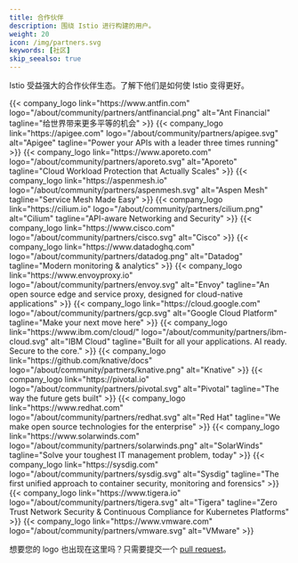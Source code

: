 ```yaml
---
title: 合作伙伴
description: 围绕 Istio 进行构建的用户。
weight: 20
icon: /img/partners.svg
keywords: [社区]
skip_seealso: true
---
```


Istio 受益强大的合作伙伴生态。了解下他们是如何使 Istio 变得更好。

<div class="logo-gallery">
    {{< company_logo link="https://www.antfin.com" logo="/about/community/partners/antfinancial.png" alt="Ant Financial" tagline="给世界带来更多平等的机会" >}}
    {{< company_logo link="https://apigee.com" logo="/about/community/partners/apigee.svg" alt="Apigee" tagline="Power your APIs with a leader three times running" >}}
    {{< company_logo link="https://www.aporeto.com" logo="/about/community/partners/aporeto.svg" alt="Aporeto" tagline="Cloud Workload Protection that Actually Scales" >}}
    {{< company_logo link="https://aspenmesh.io" logo="/about/community/partners/aspenmesh.svg" alt="Aspen Mesh" tagline="Service Mesh Made Easy" >}}
    {{< company_logo link="https://cilium.io" logo="/about/community/partners/cilium.png" alt="Cilium" tagline="API-aware Networking and Security" >}}
    {{< company_logo link="https://www.cisco.com" logo="/about/community/partners/cisco.svg" alt="Cisco" >}}
    {{< company_logo link="https://www.datadoghq.com" logo="/about/community/partners/datadog.png" alt="Datadog" tagline="Modern monitoring & analytics" >}}
    {{< company_logo link="https://www.envoyproxy.io" logo="/about/community/partners/envoy.svg" alt="Envoy" tagline="An open source edge and service proxy, designed for cloud-native applications" >}}
    {{< company_logo link="https://cloud.google.com" logo="/about/community/partners/gcp.svg" alt="Google Cloud Platform" tagline="Make your next move here" >}}
    {{< company_logo link="https://www.ibm.com/cloud/" logo="/about/community/partners/ibm-cloud.svg" alt="IBM Cloud" tagline="Built for all your applications. AI ready. Secure to the core." >}}
    {{< company_logo link="https://github.com/knative/docs" logo="/about/community/partners/knative.png" alt="Knative" >}}
    {{< company_logo link="https://pivotal.io" logo="/about/community/partners/pivotal.svg" alt="Pivotal" tagline="The way the future gets built" >}}
    {{< company_logo link="https://www.redhat.com" logo="/about/community/partners/redhat.svg" alt="Red Hat" tagline="We make open source technologies for the enterprise" >}}
    {{< company_logo link="https://www.solarwinds.com" logo="/about/community/partners/solarwinds.png" alt="SolarWinds" tagline="Solve your toughest IT management problem, today" >}}
    {{< company_logo link="https://sysdig.com" logo="/about/community/partners/sysdig.svg" alt="Sysdig" tagline="The first unified approach to container security, monitoring and forensics" >}}
    {{< company_logo link="https://www.tigera.io" logo="/about/community/partners/tigera.svg" alt="Tigera" tagline="Zero Trust Network Security & Continuous Compliance for Kubernetes Platforms" >}}
    {{< company_logo link="https://www.vmware.com" logo="/about/community/partners/vmware.svg" alt="VMware" >}}
</div>

想要您的 logo 也出现在这里吗？只需要提交一个 [pull request](https://github.com/istio/istio.github.io/pulls)。
